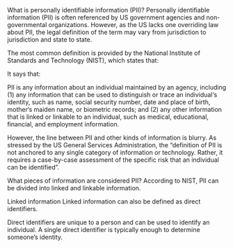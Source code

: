 What is personally identifiable information (PII)?
Personally identifiable information (PII) is often referenced by US government agencies and non-governmental organizations. However, as the US lacks one overriding law about PII, the legal definition of the term may vary from jurisdiction to jurisdiction and state to state.

The most common definition is provided by the National Institute of Standards and Technology (NIST), which states that:

It says that:

PII is any information about an individual maintained by an agency, including (1) any information that can be used to distinguish or trace an individual‘s identity, such as name, social security number, date and place of birth, mother‘s maiden name, or biometric records; and (2) any other information that is linked or linkable to an individual, such as medical, educational, financial, and employment information.

However, the line between PII and other kinds of information is blurry. As stressed by the US General Services Administration, the “definition of PII is not anchored to any single category of information or technology. Rather, it requires a case-by-case assessment of the specific risk that an individual can be identified”.

What pieces of information are considered PII?
According to NIST, PII can be divided into linked and linkable information.

Linked information
Linked information can also be defined as direct identifiers. 

Direct identifiers are unique to a person and can be used to identify an individual. A single direct identifier is typically enough to determine someone’s identity.
